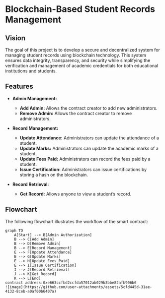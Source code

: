 # Blockchain-Based Student Records Management

## Vision

The goal of this project is to develop a secure and decentralized system for managing student records using blockchain technology. This system ensures data integrity, transparency, and security while simplifying the verification and management of academic credentials for both educational institutions and students.

## Features

- **Admin Management:**
  - **Add Admin:** Allows the contract creator to add new administrators.
  - **Remove Admin:** Allows the contract creator to remove administrators.
  
- **Record Management:**
  - **Update Attendance:** Administrators can update the attendance of a student.
  - **Update Marks:** Administrators can update the academic marks of a student.
  - **Update Fees Paid:** Administrators can record the fees paid by a student.
  - **Issue Certification:** Administrators can issue certifications by storing a hash on the blockchain.

- **Record Retrieval:**
  - **Get Record:** Allows anyone to view a student’s record.

## Flowchart

The following flowchart illustrates the workflow of the smart contract:

```mermaid
graph TD
    A[Start] --> B[Admin Authorization]
    B --> C[Add Admin]
    B --> D[Remove Admin]
    B --> E[Record Management]
    E --> F[Update Attendance]
    E --> G[Update Marks]
    E --> H[Update Fees Paid]
    E --> I[Issue Certification]
    I --> J[Record Retrieval]
    J --> K[Get Record]
    K --> L[End]
contract address:0xe663ccfbd2ccfda57012ab029b3bbe82afb906b6
![image](https://github.com/user-attachments/assets/5cfd445d-31ae-4132-8ceb-a0af00b6407a)

